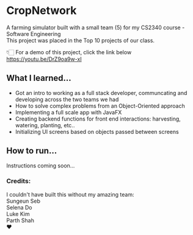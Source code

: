 # CropNetwork

A farming simulator built with a small team (5) for my CS2340 course - Software Engineering  
This project was placed in the Top 10 projects of our class.  

👇🏻 For a demo of this project, click the link below  
https://youtu.be/DrZ9oa9w-xI

## What I learned...

* Got an intro to working as a full stack developer, communcating and developing across the two teams we had
* How to solve complex problems from an Object-Oriented approach
* Implementing a full scale app with JavaFX
* Creating backend functions for front end interactions: harvesting, watering, planting, etc..
* Initializing UI screens based on objects passed between screens

## How to run...

Instructions coming soon...  

### Credits:
I couldn't have built this without my amazing team:  
Sungeun Seb  
Selena Do  
Luke Kim  
Parth Shah  
❤️
